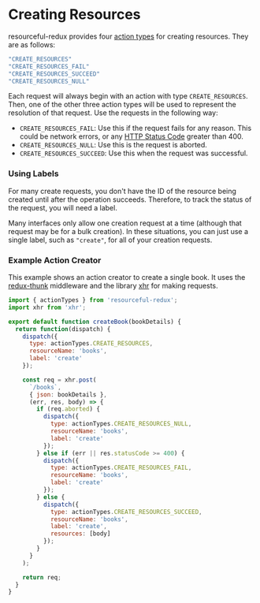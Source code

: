 # Creating Resources

resourceful-redux provides four [action types](./faq/action-types.md) for
creating resources. They are as follows:

```js
"CREATE_RESOURCES"
"CREATE_RESOURCES_FAIL"
"CREATE_RESOURCES_SUCCEED"
"CREATE_RESOURCES_NULL"
```

Each request will always begin with an action with type `CREATE_RESOURCES`.
Then, one of the other three action types will be used to represent the
resolution of that request. Use the requests in the following way:

- `CREATE_RESOURCES_FAIL`: Use this if the request fails for any reason. This
  could be network errors, or any
  [HTTP Status Code](https://en.wikipedia.org/wiki/List_of_HTTP_status_codes)
  greater than 400.
- `CREATE_RESOURCES_NULL`: Use this is the request is aborted.
- `CREATE_RESOURCES_SUCCEED`: Use this when the request was successful.

### Using Labels

For many create requests, you don't have the ID of the resource being created
until after the operation succeeds. Therefore, to track the status of the
request, you will need a label.

Many interfaces only allow one creation request at a time (although that
request may be for a bulk creation). In these situations, you can just use a
single label, such as `"create"`, for all of your creation requests.

### Example Action Creator

This example shows an action creator to create a single book. It uses the
[redux-thunk](https://github.com/gaearon/redux-thunk) middleware and the
library [xhr](https://github.com/naugtur/xhr) for making requests.

```js
import { actionTypes } from 'resourceful-redux';
import xhr from 'xhr';

export default function createBook(bookDetails) {
  return function(dispatch) {
    dispatch({
      type: actionTypes.CREATE_RESOURCES,
      resourceName: 'books',
      label: 'create'
    });

    const req = xhr.post(
      `/books`,
      { json: bookDetails },
      (err, res, body) => {
        if (req.aborted) {
          dispatch({
            type: actionTypes.CREATE_RESOURCES_NULL,
            resourceName: 'books',
            label: 'create'
          });
        } else if (err || res.statusCode >= 400) {
          dispatch({
            type: actionTypes.CREATE_RESOURCES_FAIL,
            resourceName: 'books',
            label: 'create'
          });
        } else {
          dispatch({
            type: actionTypes.CREATE_RESOURCES_SUCCEED,
            resourceName: 'books',
            label: 'create',
            resources: [body]
          });
        }
      }
    );

    return req;
  }
}
```
